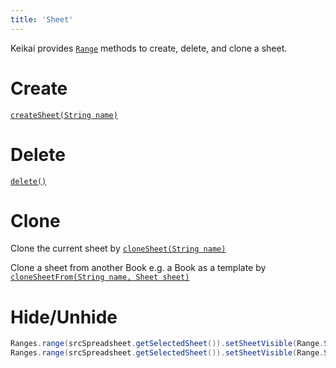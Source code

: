 ```yaml
---
title: 'Sheet'
---
```


Keikai provides [`Range`](https://keikai.io/javadoc/latest/io/keikai/api/Range.html) methods to create, delete, and clone a sheet.

# Create
[`createSheet(String name)`](https://keikai.io/javadoc/latest/io/keikai/api/Range.html#createSheet-java.lang.String-)


# Delete
[`delete()`](https://keikai.io/javadoc/latest/io/keikai/api/Range.html#deleteSheet--)

# Clone
Clone the current sheet by [`cloneSheet(String name)`](https://keikai.io/javadoc/latest/io/keikai/api/Range.html#cloneSheet-java.lang.String-)

Clone a sheet from another Book e.g. a Book as a template by [`cloneSheetFrom(String name, Sheet sheet)`](https://keikai.io/javadoc/latest/io/keikai/api/Range.html#cloneSheetFrom-java.lang.String-io.keikai.api.model.Sheet-)


# Hide/Unhide

```java
Ranges.range(srcSpreadsheet.getSelectedSheet()).setSheetVisible(Range.SheetVisible.HIDDEN);
Ranges.range(srcSpreadsheet.getSelectedSheet()).setSheetVisible(Range.SheetVisible.VISIBLE);
```